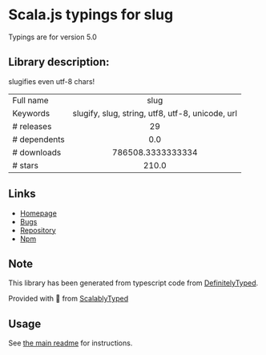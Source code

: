 
# Scala.js typings for slug

Typings are for version 5.0

## Library description:
slugifies even utf-8 chars!

|                    |                 |
| ------------------ | :-------------: |
| Full name          | slug |
| Keywords           | slugify, slug, string, utf8, utf-8, unicode, url |
| # releases         | 29 |
| # dependents       | 0.0 |
| # downloads        | 786508.3333333334 |
| # stars            | 210.0 |

## Links
- [Homepage](https://github.com/Trott/slug)
- [Bugs](https://github.com/Trott/slug/issues)
- [Repository](https://github.com/Trott/slug)
- [Npm](https://www.npmjs.com/package/slug)
    


## Note
This library has been generated from typescript code from [DefinitelyTyped](https://definitelytyped.org).

Provided with :purple_heart: from [ScalablyTyped](https://github.com/oyvindberg/ScalablyTyped)

## Usage
See [the main readme](../../readme.md) for instructions.


